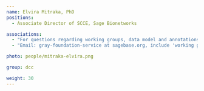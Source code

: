 ```yaml
---
name: Elvira Mitraka, PhD
positions:
  - Associate Director of SCCE, Sage Bionetworks

associations:
  - "For questions regarding working groups, data model and annotations"
  - "Email: gray-foundation-service at sagebase.org, include 'working groups' in subject for correct routing"

photo: people/mitraka-elvira.png

group: dcc

weight: 30
---
```

